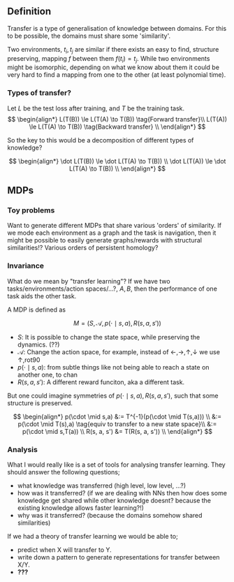 ## Definition

Transfer is a type of generalisation of knowledge between domains. For this to be possible, the domains must share some 'similarity'.

Two environments, $t_i, t_j$ are similar if there exists an easy to find, structure preserving, mapping $f$ between them $f(t_i) = t_j$. While two environments might be isomorphic, depending on what we know about them it could be very hard to find a mapping from one to the other (at least polynomial time).

### Types of transfer?

Let $L$ be the test loss after training, and $T$ be the training task.
$$
\begin{align*}
L(T(B)) \le L(T(A) \to T(B)) \tag{Forward transfer}\\
L(T(A)) \le L(T(A) \to T(B)) \tag{Backward transfer} \\
\end{align*}
$$

So the key to this would be a decomposition of different types of knowledge?

$$
\begin{align*}
\dot L(T(B)) \le \dot L(T(A) \to T(B)) \\
\dot L(T(A)) \le \dot L(T(A) \to T(B)) \\
\end{align*}
$$

## MDPs

### Toy problems

Want to generate different MDPs that share various 'orders' of similarity.
If we mode each environment as a graph and the task is navigation, then it might be possible to easily generate graphs/rewards with structural similarities!? Various orders of persistent homology?

### Invariance

What do we mean by "transfer learning"? If we have two tasks/environments/action spaces/...?, $A, B$, then the performance of one task aids the other task.

A MDP is defined as

$$
M = \Big(S, \mathcal A, p(\cdot \mid s,a), R(s, a, s') \Big)
$$

- $S$: It is possible to change the state space, while preserving the dynamics. (??)
- $\mathcal A$: Change the action space, for example, instead of $\leftarrow, \rightarrow, \uparrow, \downarrow$ we use $\uparrow, \text{rot90}$
- $p(\cdot \mid s,a)$: from subtle things like not being able to reach a state on another one, to chan
- $R(s, a, s')$: A different reward funciton, aka a different task.

But one could imagine symmetries of $p(\cdot \mid s,a), R(s, a, s')$, such that some structure is preserved.

$$
\begin{align*}
p(\cdot \mid s,a) &:= T^{-1}(p(\cdot \mid T(s,a))) \\
&:= p(\cdot \mid T(s),a) \tag{equiv to transfer to a new state space}\\
&:= p(\cdot \mid s,T(a)) \\
R(s, a, s') &= T(R(s, a, s')) \\
\end{align*}
$$

### Analysis

What I would really like is a set of tools for analysing transfer learning. They should answer the following questions;

- what knowledge was transferred (high level, low level, ...?)
- how was it transferred? (if we are dealing with NNs then how does some knowledge get shared while other knowledge doesnt? because the existing knowledge allows faster learning?!)
- why was it transferred? (because the domains somehow shared similarities)

If we had a theory of transfer learning we would be able to;
- predict when X will transfer to Y.
- write down a pattern to generate representations for transfer between X/Y.
- __???__
